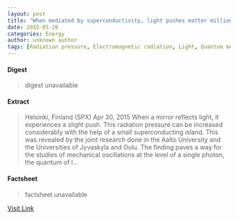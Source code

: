 ```yaml
---
layout: post
title: "When mediated by superconductivity, light pushes matter million times more"
date: 2015-05-20
categories: Energy
author: unknown author
tags: [Radiation pressure, Electromagnetic radiation, Light, Quantum mechanics, Photon, Physics, Laser, Physical phenomena, Physical sciences, Applied and interdisciplinary physics, Mechanics, Materials science, Nature, Chemistry, Condensed matter physics, Physical chemistry, Science]
---
```



#### Digest
>digest unavailable

#### Extract
>Helsinki, Finland (SPX) Apr 30, 2015 When a mirror reflects light, it experiences a slight push. This radiation pressure can be increased considerably with the help of a small superconducting island. This was revealed by the joint research done in the Aalto University and the Universities of Jyvaskyla and Oulu. The finding paves a way for the studies of mechanical oscillations at the level of a single photon, the quantum of l...

#### Factsheet
>factsheet unavailable

[Visit Link](http://www.solardaily.com/reports/When_mediated_by_superconductivity_light_pushes_matter_million_times_more_999.html)


